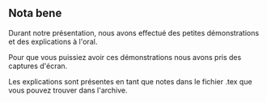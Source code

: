 ## Nota bene

Durant notre présentation, nous avons effectué des petites démonstrations et des
explications à l'oral.

Pour que vous puissiez avoir ces démonstrations nous avons pris des captures d'écran.

Les explications sont présentes en tant que notes dans le fichier .tex que vous
pouvez trouver dans l'archive.
